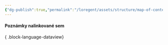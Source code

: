 ```yaml
---
{"dg-publish":true,"permalink":"/loregent/assets/structure/map-of-content/story/"}
---
```


#### Poznámky nalinkované sem


{ .block-language-dataview}
